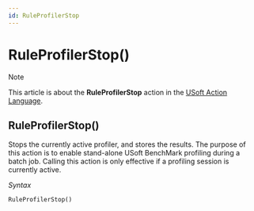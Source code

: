 ```yaml
---
id: RuleProfilerStop
---
```


# RuleProfilerStop()



> [!NOTE]
> This article is about the **RuleProfilerStop** action in the [USoft Action Language](/docs/Task_flow/Action_Language_reference/USoft_Action_Language.md).

## **RuleProfilerStop()**

Stops the currently active profiler, and stores the results. The purpose of this action is to enable stand-alone USoft BenchMark profiling during a batch job. Calling this action is only effective if a profiling session is currently active.

*Syntax*

```
RuleProfilerStop()
```

 